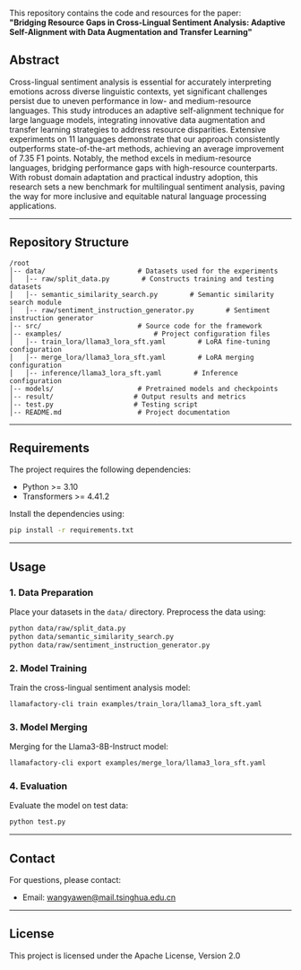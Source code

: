 This repository contains the code and resources for the paper:  
**"Bridging Resource Gaps in Cross-Lingual Sentiment Analysis: Adaptive Self-Alignment with Data Augmentation and Transfer Learning"**  

## Abstract  
Cross-lingual sentiment analysis is essential for accurately interpreting emotions across diverse linguistic contexts, yet significant challenges persist due to uneven performance in low- and medium-resource languages. This study introduces an adaptive self-alignment technique for large language models, integrating innovative data augmentation and transfer learning strategies to address resource disparities. Extensive experiments on 11 languages demonstrate that our approach consistently outperforms state-of-the-art methods, achieving an average improvement of 7.35 F1 points. Notably, the method excels in medium-resource languages, bridging performance gaps with high-resource counterparts. With robust domain adaptation and practical industry adoption, this research sets a new benchmark for multilingual sentiment analysis, paving the way for more inclusive and equitable natural language processing applications.


---

## Repository Structure  
```
/root  
│-- data/                       # Datasets used for the experiments
│   │-- raw/split_data.py        # Constructs training and testing datasets
│   │-- semantic_similarity_search.py        # Semantic similarity search module
│   │-- raw/sentiment_instruction_generator.py        # Sentiment instruction generator
│-- src/                        # Source code for the framework
│-- examples/                       # Project configuration files
│   │-- train_lora/llama3_lora_sft.yaml        # LoRA fine-tuning configuration
│   │-- merge_lora/llama3_lora_sft.yaml        # LoRA merging configuration
│   │-- inference/llama3_lora_sft.yaml        # Inference configuration
│-- models/                     # Pretrained models and checkpoints  
│-- result/                    # Output results and metrics
│-- test.py                    # Testing script 
│-- README.md                   # Project documentation  
```


---

## Requirements  
The project requires the following dependencies:  
- Python >= 3.10
- Transformers >= 4.41.2   

Install the dependencies using:  
```bash
pip install -r requirements.txt
```

---


## Usage  

### 1. Data Preparation  
Place your datasets in the `data/` directory. Preprocess the data using:  
```bash
python data/raw/split_data.py
python data/semantic_similarity_search.py 
python data/raw/sentiment_instruction_generator.py
```

### 2. Model Training  
Train the cross-lingual sentiment analysis model:  
```bash
llamafactory-cli train examples/train_lora/llama3_lora_sft.yaml
```

### 3. Model Merging  
Merging for the Llama3-8B-Instruct model:  
```bash
llamafactory-cli export examples/merge_lora/llama3_lora_sft.yaml
```

### 4. Evaluation  
Evaluate the model on test data:  
```bash
python test.py
```

---


## Contact  
For questions, please contact:  
- Email: wangyawen@mail.tsinghua.edu.cn 

---

## License  
This project is licensed under the Apache License, Version 2.0

